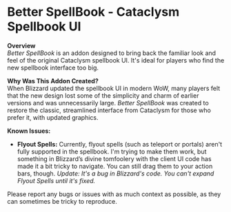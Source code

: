 Better SpellBook - Cataclysm Spellbook UI
=========================================

**Overview**  
_Better SpellBook_ is an addon designed to bring back the familiar look and feel of the original Cataclysm spellbook UI. It's ideal for players who find the new spellbook interface too big.

**Why Was This Addon Created?**  
When Blizzard updated the spellbook UI in modern WoW, many players felt that the new design lost some of the simplicity and charm of earlier versions and was unnecessarily large. _Better SpellBook_ was created to restore the classic, streamlined interface from Cataclysm for those who prefer it, with updated graphics.

**Known Issues:**

*   **Flyout Spells:** Currently, flyout spells (such as teleport or portals) aren't fully supported in the spellbook. I'm trying to make them work, but something in Blizzard’s divine tomfoolery with the client UI code has made it a bit tricky to navigate. You can still drag them to your action bars, though. _Update: It's a bug in Blizzard's code. You can't expand Flyout Spells until it's fixed._

Please report any bugs or issues with as much context as possible, as they can sometimes be tricky to reproduce.